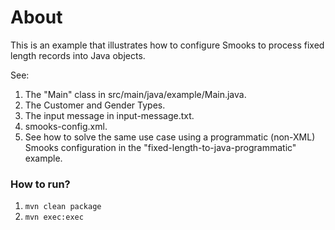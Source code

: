 About
=====

This is an example that illustrates how to configure Smooks to process fixed length records into Java objects.

See:

1. The "Main" class in src/main/java/example/Main.java.
2. The Customer and Gender Types.
3. The input message in input-message.txt.
4. smooks-config.xml.
5. See how to solve the same use case using a programmatic (non-XML) Smooks configuration in the "fixed-length-to-java-programmatic" example.

### How to run?

1. `mvn clean package`
2. `mvn exec:exec`